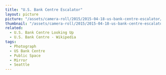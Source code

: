 ```yaml
---
title: "U.S. Bank Centre Escalator"
layout: picture
picture: "/assets/camera-roll/2015/2015-04-18-us-bank-centre-escalator/20150418_223250140_iOS.jpg"
thumbnail: "/assets/camera-roll/2015/2015-04-18-us-bank-centre-escalator/20150418_223250140_iOS-thumbnail.jpg"
related:
  - U.S. Bank Centre Looking Up
  - U.S. Bank Centre - Wikipedia
tags:
  - Photograph
  - US Bank Centre
  - Public Space
  - Mirror
  - Seattle
---
```


